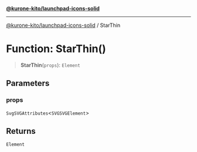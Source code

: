 [**@kurone-kito/launchpad-icons-solid**](../README.md)

***

[@kurone-kito/launchpad-icons-solid](../globals.md) / StarThin

# Function: StarThin()

> **StarThin**(`props`): `Element`

## Parameters

### props

`SvgSVGAttributes`\<`SVGSVGElement`\>

## Returns

`Element`
